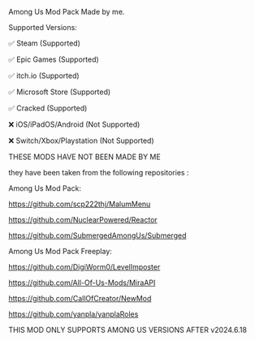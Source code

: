 Among Us Mod Pack Made by me.

Supported Versions:

✅ Steam (Supported)

✅ Epic Games (Supported)

✅ itch.io (Supported)

✅ Microsoft Store (Supported)

✅ Cracked (Supported)

❌ iOS/iPadOS/Android (Not Supported)

❌ Switch/Xbox/Playstation (Not Supported)

THESE MODS HAVE NOT BEEN MADE BY ME

they have been taken from the following repositories :

Among Us Mod Pack:

https://github.com/scp222thj/MalumMenu

https://github.com/NuclearPowered/Reactor

https://github.com/SubmergedAmongUs/Submerged

Among Us Mod Pack Freeplay:

https://github.com/DigiWorm0/LevelImposter

https://github.com/All-Of-Us-Mods/MiraAPI

https://github.com/CallOfCreator/NewMod

https://github.com/yanpla/yanplaRoles

THIS MOD ONLY SUPPORTS AMONG US VERSIONS AFTER v2024.6.18
